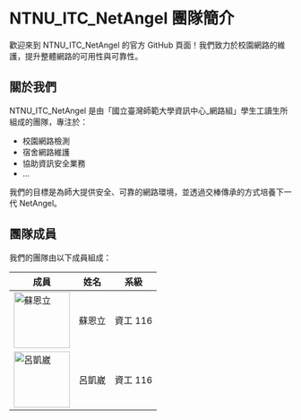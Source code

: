 # NTNU_ITC_NetAngel 團隊簡介

歡迎來到 NTNU_ITC_NetAngel 的官方 GitHub 頁面！我們致力於校園網路的維護，提升整體網路的可用性與可靠性。

## 關於我們

NTNU_ITC_NetAngel 是由「國立臺灣師範大學資訊中心_網路組」學生工讀生所組成的團隊，專注於：

- 校園網路檢測
- 宿舍網路維護
- 協助資訊安全業務
- ...
  
我們的目標是為師大提供安全、可靠的網路環境，並透過交棒傳承的方式培養下一代 NetAngel。

## 團隊成員

我們的團隊由以下成員組成：

| 成員 | 姓名 | 系級|
| --- | --- | --- |
| <img src="https://github.com/su-nz.png" alt="蘇恩立" width="100" height="100"> | 蘇恩立 | 資工 116 |
| <img src="https://github.com/kaiwei1229.png" alt="呂凱崴" width="100" height="100">  | 呂凱崴 | 資工 116 |





